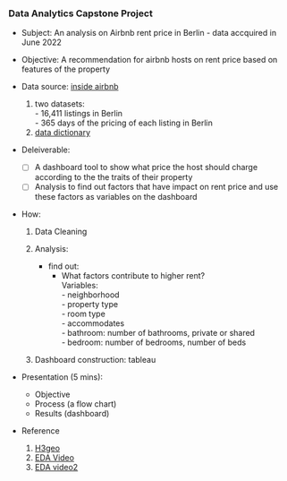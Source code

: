 ### Data Analytics Capstone Project

- Subject: An analysis on Airbnb rent price in Berlin - data accquired in June 2022    

- Objective: A recommendation for airbnb hosts on rent price based on features of the property 

- Data source: [inside airbnb](http://insideairbnb.com)
    1. two datasets:   
            - 16,411 listings in Berlin    
            - 365 days of the pricing of each listing in Berlin     
    2. [data dictionary](https://docs.google.com/spreadsheets/d/1iWCNJcSutYqpULSQHlNyGInUvHg2BoUGoNRIGa6Szc4/edit#gid=982310896)
    
- Deleiverable:    
    - [ ] A dashboard tool to show what price the host should charge according to the the traits of their property
    - [ ] Analysis to find out factors that have impact on rent price and use these factors as variables on the dashboard
   
- How: 
    1. Data Cleaning  
    2. Analysis: 
       - find out:     
           - What factors contribute to higher rent?              
                Variables:   
                    - neighborhood  
                    - property type  
                    - room type  
                    - accommodates   
                    - bathroom: number of bathrooms, private or shared  
                    - bedroom: number of bedrooms, number of beds   
                    
    3. Dashboard construction: tableau 

- Presentation (5 mins):  
    - Objective  
    - Process (a flow chart)   
    - Results (dashboard)   

- Reference
    1. [H3geo](https://h3geo.org)
    2. [EDA Video](https://www.youtube.com/watch?v=OY4eQrekQvs)
    3. [EDA video2](https://www.youtube.com/watch?v=qxpKCBV60U4)
